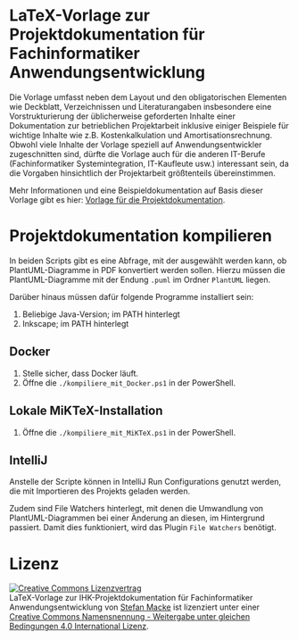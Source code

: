 # LaTeX-Vorlage zur Projektdokumentation für Fachinformatiker Anwendungsentwicklung

Die Vorlage umfasst neben dem Layout und den obligatorischen Elementen wie Deckblatt, Verzeichnissen und Literaturangaben insbesondere eine Vorstrukturierung der üblicherweise geforderten Inhalte einer Dokumentation zur betrieblichen Projektarbeit inklusive einiger Beispiele für wichtige Inhalte wie z.B. Kostenkalkulation und Amortisationsrechnung. Obwohl viele Inhalte der Vorlage speziell auf Anwendungsentwickler zugeschnitten sind, dürfte die Vorlage auch für die anderen IT-Berufe (Fachinformatiker Systemintegration, IT-Kaufleute usw.) interessant sein, da die Vorgaben hinsichtlich der Projektarbeit größtenteils übereinstimmen.

Mehr Informationen und eine Beispieldokumentation auf Basis dieser Vorlage gibt es hier: [Vorlage für die Projektdokumentation][fiaevorlage].

[fiaevorlage]: http://fiae.link/LaTeXVorlageFIAE "Vorlage für die Projektdokumentation"

# Projektdokumentation kompilieren

In beiden Scripts gibt es eine Abfrage, mit der ausgewählt werden kann, ob PlantUML-Diagramme in PDF konvertiert werden sollen.
Hierzu müssen die PlantUML-Diagramme mit der Endung `.puml` im Ordner `PlantUML` liegen.

Darüber hinaus müssen dafür folgende Programme installiert sein:

1. Beliebige Java-Version; im PATH hinterlegt
2. Inkscape; im PATH hinterlegt

## Docker

1. Stelle sicher, dass Docker läuft.
2. Öffne die `./kompiliere_mit_Docker.ps1` in der PowerShell.

## Lokale MiKTeX-Installation

1. Öffne die `./kompiliere_mit_MiKTeX.ps1` in der PowerShell.

## IntelliJ

Anstelle der Scripte können in IntelliJ Run Configurations genutzt werden, die mit Importieren des Projekts geladen werden.

Zudem sind File Watchers hinterlegt, mit denen die Umwandlung von PlantUML-Diagrammen bei einer Änderung an diesen, im Hintergrund passiert. Damit dies funktioniert, wird das Plugin `File Watchers` benötigt.

# Lizenz

[![Creative Commons Lizenzvertrag](https://i.creativecommons.org/l/by-sa/4.0/88x31.png)](http://creativecommons.org/licenses/by-sa/4.0/)  
LaTeX-Vorlage zur IHK-Projektdokumentation für Fachinformatiker Anwendungsentwicklung von [Stefan Macke](http://fiae.link/LaTeXVorlageFIAE) ist lizenziert unter einer [Creative Commons Namensnennung - Weitergabe unter gleichen Bedingungen 4.0 International Lizenz](http://creativecommons.org/licenses/by-sa/4.0/).